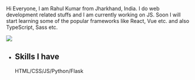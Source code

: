 Hi Everyone, I am Rahul Kumar from Jharkhand, India. I do web development related stuffs and I am currently working on JS. Soon I will start learning some of the popular frameworks like React, Vue etc. and also TypeScript, Sass etc.


<img src="https://github.com/Rahulbaran/Rahulbaran/blob/main/IMG_20210412_172103.jpg">
<ul>
<li><h2>Skills I have </h2></li>
HTML/CSS/JS/Python/Flask
</ul>
